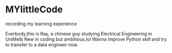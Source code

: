 # MYlittleCode
recording my learning experience



Everbody,this is Ray, a chinese guy studying Electrical Engineering in UniMelb
New in coding but ambitious,lol
Wanna improve Python skill and try to transfer to a data engineer now. 
